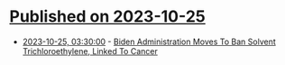 # [Published on 2023-10-25](index.md)

* [2023-10-25, 03:30:00](https://yro.slashdot.org/story/23/10/24/2245255/biden-administration-moves-to-ban-solvent-trichloroethylene-linked-to-cancer?utm_source=rss1.0mainlinkanon&utm_medium=feed) - [Biden Administration Moves To Ban Solvent Trichloroethylene, Linked To Cancer](https://yro.slashdot.org/story/23/10/24/2245255/biden-administration-moves-to-ban-solvent-trichloroethylene-linked-to-cancer?utm_source=rss1.0mainlinkanon&utm_medium=feed)

